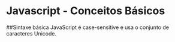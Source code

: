 # Javascript - Conceitos Básicos

##Sintaxe básica
JavaScript é case-sensitive e usa o conjunto de caracteres Unicode.
